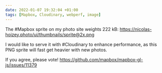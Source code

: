```yaml
---
date: 2022-01-07 19:32:04 +01:00
tags: [Mapbox, Cloudinary, webperf, image]
---
```


The #Mapbox sprite on my photo site weights 222 kB:
https://nicolas-hoizey.photo/ui/thumbnails/sprite@2x.png

I would like to serve it with #Cloudinary to enhance performance, as this PNG sprite will fast get heavier with new photos.

If you agree, please vote! https://github.com/mapbox/mapbox-gl-js/issues/11379
